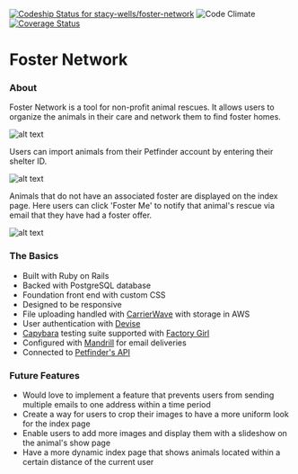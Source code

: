 [ ![Codeship Status for stacy-wells/foster-network](https://codeship.com/projects/3c490800-4cc7-0133-1d1f-7691bbba1d6d/status?branch=master)](https://codeship.com/projects/106442)
![Code Climate](https://codeclimate.com/github/stacy-wells/foster-network.png)
[![Coverage Status](https://coveralls.io/repos/stacy-wells/foster-network/badge.svg?branch=master&service=github)](https://coveralls.io/github/stacy-wells/foster-network?branch=master)

# Foster Network

### About

Foster Network is a tool for non-profit animal rescues. It allows users to organize the animals in their care and network them to find foster homes.

![alt text](http://i.imgur.com/WpeMG3S.jpg)

Users can import animals from their Petfinder account by entering their shelter ID.  

![alt text](http://i.imgur.com/8kEAG6k.png)

Animals that do not have an associated foster are displayed on the index page.  Here users can click 'Foster Me' to notify that animal's rescue via email that they have had a foster offer.

![alt text](http://i.imgur.com/ZPQsJpx.jpg)

### The Basics

* Built with Ruby on Rails
* Backed with PostgreSQL database
* Foundation front end with custom CSS
* Designed to be responsive
* File uploading handled with [CarrierWave](https://github.com/carrierwaveuploader/carrierwave) with storage in AWS
* User authentication with [Devise](https://github.com/plataformatec/devise)
* [Capybara](https://github.com/jnicklas/capybara) testing suite supported with [Factory Girl](https://github.com/thoughtbot/factory_girl)
* Configured with [Mandrill](http://mandrill.com/) for email deliveries
* Connected to [Petfinder's API](https://www.petfinder.com/developers/api-docs)


### Future Features

* Would love to implement a feature that prevents users from sending multiple emails to one address within a time period
* Create a way for users to crop their images to have a more uniform look for the index page
* Enable users to add more images and display them with a slideshow on the animal's show page
* Have a more dynamic index page that shows animals located within a certain distance of the current user
